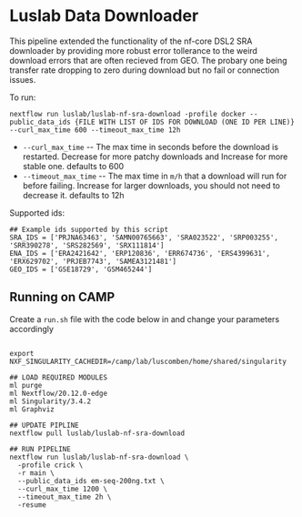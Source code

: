 # Luslab Data Downloader

This pipeline extended the functionality of the nf-core DSL2 SRA downloader by providing more robust error tollerance to the weird download errors that are often recieved from GEO. The probary one being transfer rate dropping to zero during download but no fail or connection issues.

To run:

```
nextflow run luslab/luslab-nf-sra-download -profile docker --public_data_ids {FILE WITH LIST OF IDS FOR DOWNLOAD (ONE ID PER LINE)} --curl_max_time 600 --timeout_max_time 12h
```

- `--curl_max_time`    -- The max time in seconds before the download is restarted. Decrease for more patchy downloads and Increase for more stable one. defaults to 600
- `--timeout_max_time` -- The max time in `m/h` that a download will run for before failing. Increase for larger downloads, you should not need to decrease it. defaults to 12h

Supported ids:

```
## Example ids supported by this script
SRA_IDS = ['PRJNA63463', 'SAMN00765663', 'SRA023522', 'SRP003255', 'SRR390278', 'SRS282569', 'SRX111814']
ENA_IDS = ['ERA2421642', 'ERP120836', 'ERR674736', 'ERS4399631', 'ERX629702', 'PRJEB7743', 'SAMEA3121481']
GEO_IDS = ['GSE18729', 'GSM465244']
```
## Running on CAMP

Create a `run.sh` file with the code below in and change your parameters accordingly

```#!/bin/sh

export NXF_SINGULARITY_CACHEDIR=/camp/lab/luscomben/home/shared/singularity

## LOAD REQUIRED MODULES
ml purge
ml Nextflow/20.12.0-edge
ml Singularity/3.4.2
ml Graphviz

## UPDATE PIPLINE
nextflow pull luslab/luslab-nf-sra-download

## RUN PIPELINE
nextflow run luslab/luslab-nf-sra-download \
  -profile crick \
  -r main \
  --public_data_ids em-seq-200ng.txt \
  --curl_max_time 1200 \
  --timeout_max_time 2h \
  -resume
  ```
